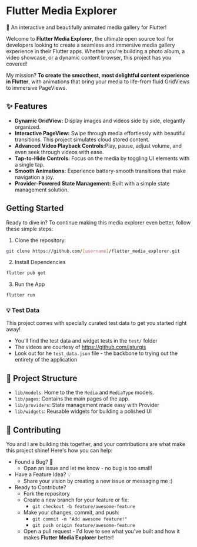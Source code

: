 # Flutter Media Explorer
🚀 An interactive and beautifully animated media gallery for Flutter!

Welcome to <b>Flutter Media Explorer</b>, the ultimate open source tool for developers looking to create a seamless and immersive media gallery experience in their Flutter apps. Whether you're building a photo album, a video showcase, or a dynamic content browser, this project has you covered!

My mission? <b>To create the smoothest, most delightful content experience in Flutter</b>, with animations that bring your media to life-from fluid GridViews to immersive PageViews.

## ✨ Features
- <b>Dynamic GridView:</b> Display images and videos side by side, elegantly organized.
- <b>Interactive PageView:</b> Swipe through media effortlessly with beautiful transitions. This project simulates cloud stored content.
- <b>Advanced Video Playback Controls:</b>Play, pause, adjust volume, and even seek through videos with ease.
- <b>Tap-to-Hide Controls:</b> Focus on the media by toggling UI elements with a single tap.
- <b>Smooth Animations:</b> Experience battery-smooth transitions that make navigation a joy.
- <b>Provider-Powered State Management:</b> Built with a simple state management solution.

## Getting Started

Ready to dive in? To continue making this media explorer even better, follow these simple steps:

1. Clone the repository:
```bash
git clone https://github.com/[username]/flutter_media_explorer.git
```
2. Install Dependencies
```bash
flutter pub get
```
3. Run the App
```bash
flutter run
```

### 💡 Test Data
This project comes with specially curated test data to get you started right away!
- You'll find the test data and widget tests in the `test/` folder
- The videos are courtesy of https://github.com/jsturgis
- Look out for he `test_data.json` file - the backbone to trying out the entirety of the application

## 📂 Project Structure
- `lib/models`: Home to the the `Media` and `MediaType` models.
- `lib/pages`: Contains the main pages of the app.
- `lib/providers`: State management made easy with Provider
- `lib/widgets`: Reusable widgets for building a polished UI

## 🤝 Contributing
You and I are building this together, and your contributions are what make this project shine! Here's how you can help:

* Found a Bug? 🐞
  * Opan an issue and let me know - no bug is too small!
* Have a Feature Idea? 💡
  * Share your vision by creating a new issue or messaging me :)
* Ready to Contribute?
  * Fork the repository
  * Create a new branch for your feature or fix:
    * `git checkout -b feature/awesome-feature`
  * Make your changes, commit, and push:
    * `git commit -m "Add awesome feature!"`
    * `git push origin feature/awesome-feature`
  * Open a pull request - I'd love to see what you've built and how it makes <b>Flutter Media Explorer</b> better!
  
   